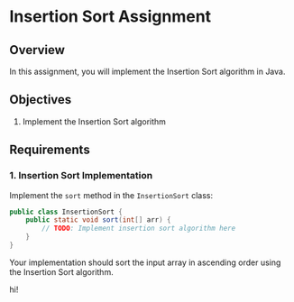 # Insertion Sort Assignment

## Overview

In this assignment, you will implement the Insertion Sort algorithm in Java.

## Objectives

1. Implement the Insertion Sort algorithm

## Requirements

### 1. Insertion Sort Implementation

Implement the `sort` method in the `InsertionSort` class:

```java
public class InsertionSort {
    public static void sort(int[] arr) {
        // TODO: Implement insertion sort algorithm here
    }
}
```

Your implementation should sort the input array in ascending order using the Insertion Sort algorithm.

hi!